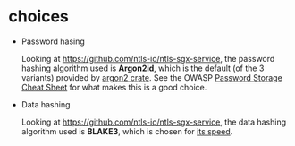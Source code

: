 # choices

- Password hasing

  Looking at <https://github.com/ntls-io/ntls-sgx-service>,
  the password hashing algorithm used is __Argon2id__,
  which is the default (of the 3 variants) provided by [argon2 crate].
  See the OWASP [Password Storage Cheat Sheet] for what makes this is a good choice.

- Data hashing

  Looking at <https://github.com/ntls-io/ntls-sgx-service>,
  the data hashing algorithm used is __BLAKE3__,
  which is chosen for [its speed].

[Password Storage Cheat Sheet]: https://cheatsheetseries.owasp.org/cheatsheets/Password_Storage_Cheat_Sheet
[argon2 crate]: https://lib.rs/crates/argon2
[its speed]: https://github.com/BLAKE3-team/BLAKE3
